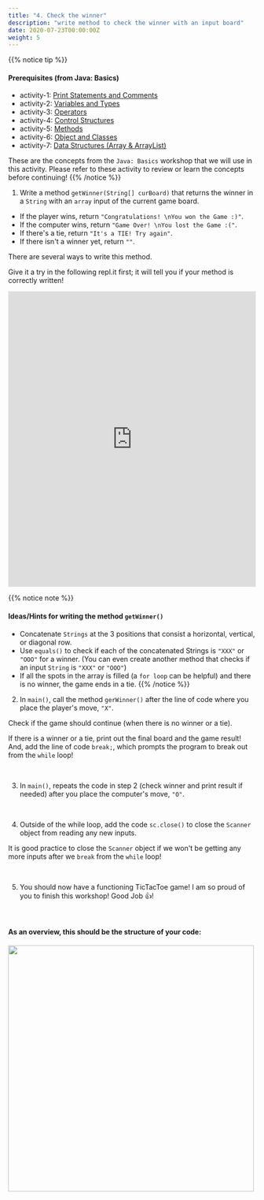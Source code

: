 ```yaml
---
title: "4. Check the winner"
description: "write method to check the winner with an input board"
date: 2020-07-23T00:00:00Z
weight: 5
---
```


{{% notice tip %}}
#### Prerequisites (from Java: Basics) 
- activity-1: <a href="../../java-basics/activity-1" target="_blank">Print Statements and Comments</a>
- activity-2: <a href="../../java-basics/activity-2" target="_blank">Variables and Types</a>
- activity-3: <a href="../../java-basics/activity-3" target="_blank">Operators</a>
- activity-4: <a href="../../java-basics/activity-4" target="_blank">Control Structures</a>
- activity-5: <a href="../../java-basics/activity-5" target="_blank">Methods</a>
- activity-6: <a href="../../java-basics/activity-6" target="_blank">Object and Classes</a>
- activity-7: <a href="../../java-basics/activity-7" target="_blank">Data Structures (Array & ArrayList)</a>

These are the concepts from the `Java: Basics` workshop that we will use in this activity. Please refer to these activity to review or learn the concepts before continuing!
{{% /notice %}}

1. Write a method `getWinner(String[] curBoard)` that returns the winner in a `String` with an `array` input of the current game board. 

- If the player wins, return `"Congratulations! \nYou won the Game :)"`.
- If the computer wins, return `"Game Over! \nYou lost the Game :("`.
- If there's a tie, return `"It's a TIE! Try again"`.
- If there isn't a winner yet, return `""`.

There are several ways to write this method. 

Give it a try in the following repl.it first; it will tell you if your method is correctly written!
<iframe height="600px" width="100%" src="https://repl.it/@nuevofoundation/JavaTicTacToegetWinner?lite=true#Winner.java" scrolling="no" frameborder="no" allowtransparency="true" allowfullscreen="true" sandbox="allow-forms allow-pointer-lock allow-popups allow-same-origin allow-scripts allow-modals"></iframe>

{{% notice note %}}
#### Ideas/Hints for writing the method `getWinner()`
- Concatenate `Strings` at the 3 positions that consist a horizontal, vertical, or diagonal row.
- Use `equals()` to check if each of the concatenated Strings is `"XXX"` or `"OOO"` for a winner. (You can even create another method that checks if an input `String` is `"XXX"` or `"OOO"`)
- If all the spots in the array is filled (a `for loop` can be helpful) and there is no winner, the game ends in a tie.
{{% /notice %}}

2. In `main()`, call the method `gerWinner()` after the line of code where you place the player's move, `"X"`. 

Check if the game should continue (when there is no winner or a tie). 

If there is a winner or a tie, print out the final board and the game result! And, add the line of code `break;`, which prompts the program to break out from the `while` loop!

</br>

3. In `main()`, repeats the code in step 2 (check winner and print result if needed) after you place the computer's move, `"O"`.

</br>

4. Outside of the while loop, add the code `sc.close()` to close the `Scanner` object from reading any new inputs. 

It is good practice to close the `Scanner` object if we won't be getting any more inputs after we `break` from the `while` loop!

</br>

5. You should now have a functioning TicTacToe game! I am so proud of you to finish this workshop! Good Job 👍!

</br>

#### As an overview, this should be the structure of your code:
<img src="../images/code.png" height="500"/> 
